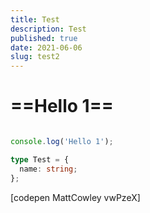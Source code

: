 ```yaml
---
title: Test
description: Test
published: true
date: 2021-06-06
slug: test2
---
```


# ==Hello 1==

```ts

console.log('Hello 1');

type Test = {
  name: string;
};
```


[codepen MattCowley vwPzeX]